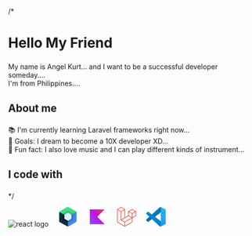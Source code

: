 /*<h1 align="left">Hello My Friend</h1>

###

<p align="left">My name is Angel Kurt... and I want to be a successful developer someday.... <br> I'm from Philippines....</p>

###

<h2 align="left">About me</h2>

###

<p align="left">📚 I'm currently learning Laravel frameworks right now...<br>🎯 Goals: I dream to become a 10X developer XD...<br>🎲 Fun fact: I also love music and I can 
  play different kinds of instrument...</p>

###

<h2 align="left">I code with</h2>

###
*/
<div align="left">
  <img src="https://cdn.jsdelivr.net/gh/devicons/devicon/icons/react/react-original.svg" height="40" alt="react logo"  />
  <img width="12" />
  <img src="https://raw.githubusercontent.com/devicons/devicon/ca28c779441053191ff11710fe24a9e6c23690d6/icons/jetpackcompose/jetpackcompose-original.svg" height="40" alt="react logo"  />
  <img width="12" />
  <img src="https://raw.githubusercontent.com/devicons/devicon/ca28c779441053191ff11710fe24a9e6c23690d6/icons/kotlin/kotlin-original.svg" height="40" alt="react logo"  />
  <img width="12" />
  <img src="https://raw.githubusercontent.com/devicons/devicon/ca28c779441053191ff11710fe24a9e6c23690d6/icons/laravel/laravel-original.svg" height="40" alt="react logo"  />
  <img width="12" />
  <img src="https://raw.githubusercontent.com/devicons/devicon/ca28c779441053191ff11710fe24a9e6c23690d6/icons/vscode/vscode-original.svg" height="40" alt="react logo"  />
  <img width="12" />
</div>

###
